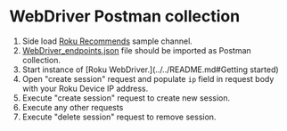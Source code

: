 # WebDriver Postman collection

1. Side load [Roku Recommends](../../channels/Roku_Recommends.zip) sample channel. 
2. [WebDriver_endpoints.json](./WebDriver_endpoints.json) file should be imported as Postman collection.
3. Start instance of [Roku WebDriver.](../../README.md#Getting started)
4. Open "create session" request and populate `ip` field in request body with your Roku Device IP address.
5. Execute "create session" request to create new session.
6. Execute any other requests
7. Execute "delete session" request to remove session.


